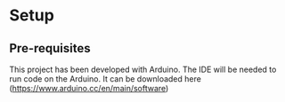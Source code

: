 # Setup
## Pre-requisites
This project has been developed with Arduino. The IDE will be needed to run code on the Arduino. It can be downloaded here (https://www.arduino.cc/en/main/software)
